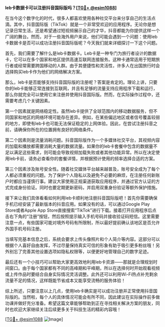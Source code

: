 **leb卡数据卡可以注册抖音国际版吗？[[TG💪+ @esim1088](https://t.me/s/esim1088)]**

在当今这个数字化的时代，很多人都喜欢使用各种社交平台来分享自己的生活点滴。其中，抖音国际版（TikTok）就是一个非常受欢迎的应用程序。无论你是想记录日常生活，还是希望通过短视频展示自己的才华，抖音都能为你提供这样一个广阔的舞台。然而，对于一些海外用户来说，他们可能会遇到一个问题：使用leb卡数据卡是否可以成功注册抖音国际版呢？今天我们就来详细探讨一下这个问题。

首先，我们需要了解什么是leb卡数据卡。Leb卡是一种专门为旅行者设计的数据卡，它可以在多个国家和地区提供高速互联网连接服务。这种卡通常适用于短期旅行者或经常需要跨国移动的人群。由于其便捷性和灵活性，许多人在出国旅行时会选择购买leb卡作为他们的网络解决方案。

那么，leb卡是否能够支持抖音国际版的注册呢？答案是肯定的。理论上讲，只要你的leb卡能够正常连接到互联网，并且有足够的流量支持应用程序下载和运行，那么你就完全可以使用它来注册并使用抖音国际版。然而，在实际操作过程中，还需要考虑几个关键因素。

第一个因素就是网络稳定性。虽然leb卡提供了全球范围内的移动数据服务，但不同国家和地区的网络环境可能存在差异。例如，在某些偏远地区或者信号覆盖较弱的地方，即使有leb卡也可能无法保证稳定的上网体验。因此，在尝试注册抖音之前，请确保你所在的位置拥有良好的网络条件。

第二个因素则是流量消耗问题。抖音国际版作为一个多媒体社交平台，其视频内容的加载和播放都需要消耗大量的数据流量。如果你的leb卡套餐中包含的数据量不足以满足这些需求，则可能会导致视频加载失败或者其他功能异常。所以在决定使用leb卡前，请务必查看你的套餐详情，并根据预计使用的频率选择合适的方案。

第三个因素涉及账号安全性。随着社交媒体平台越来越普及，账号安全成为了每个人都必须重视的问题。为了保护个人隐私以及避免不必要的麻烦，在注册任何新账户时都应当谨慎行事。建议大家使用正规渠道获取应用程序，并通过官方认证的方式完成身份验证。同时也要定期更新密码，并启用双重身份验证等额外保护措施。

接下来让我们具体看看如何利用leb卡顺利地注册抖音国际版吧！首先你需要确保手机已经安装了最新版本的抖音应用。如果没有的话，可以通过Google Play Store或者Apple App Store直接搜索“TikTok”进行下载。接着打开应用程序后点击右下角的“注册”按钮，然后按照提示输入手机号码并接收验证码短信。这里需要注意一点，有些国家可能对境外号码有所限制，所以最好提前确认该地区是否允许外国手机号码注册。

当填写完基本信息之后，系统会要求上传头像照片和个人简介等内容。这部分可以根据个人喜好自由发挥，不过尽量保持真实可信的形象有助于吸引更多粉丝哦！另外别忘了完善其他设置选项如隐私权限等，以便更好地管理自己的数字足迹。

最后还有一个小技巧可以帮助大家更高效地利用leb卡资源——那就是合理规划时间窗口。由于每个国家都有不同的高峰期和平峰期，所以在选择何时开始观看视频或上传作品时要结合自身实际情况灵活调整。此外还可以利用Wi-Fi热点补充剩余流量不足的情况，这样既能节省成本又能享受流畅的服务体验！

综上所述，只要注意以上几点，使用leb卡确实是可以成功注册并正常使用抖音国际版的。当然啦，每个人的具体情况可能会有所不同，因此建议在实际操作前多做功课并做好充分准备。希望这篇文章能够帮助到正在寻找相关解决方案的朋友，同时也欢迎大家继续关注后续更多关于科技生活的精彩内容哦！

[[TG💪+ @esim1088](https://t.me/s/esim1088) ![Image](https://i.postimg.cc/4NQfJmqS/Snipaste-2025-05-13-00-14-12.png)]